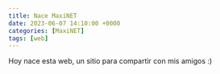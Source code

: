 ```yaml
---
title: Nace MaxiNET
date: 2023-06-07 14:10:00 +0000
categories: [MaxiNET]
tags: [web]
---
```

Hoy nace esta web, un sitio para compartir con mis amigos :)
